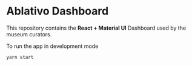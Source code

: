 # Ablativo Dashboard

This repository contains the **React + Material UI** Dashboard used by the museum curators.


To run the app in development mode
```
yarn start
```